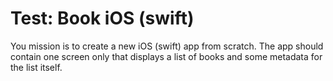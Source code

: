 # Test: Book iOS (swift)
You mission is to create a new iOS (swift) app from scratch. The app should contain one screen only that displays a list of books and some metadata for the list itself.

